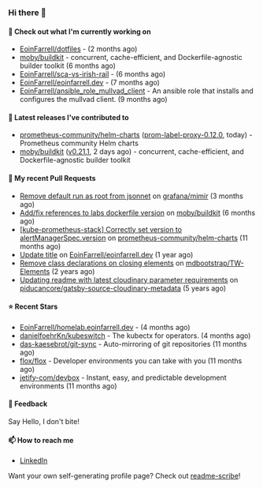 ### Hi there 👋

#### 👷 Check out what I'm currently working on

- [EoinFarrell/dotfiles](https://github.com/EoinFarrell/dotfiles) -  (2 months ago)
- [moby/buildkit](https://github.com/moby/buildkit) - concurrent, cache-efficient, and Dockerfile-agnostic builder toolkit (6 months ago)
- [EoinFarrell/sca-vs-irish-rail](https://github.com/EoinFarrell/sca-vs-irish-rail) -  (6 months ago)
- [EoinFarrell/eoinfarrell.dev](https://github.com/EoinFarrell/eoinfarrell.dev) -  (7 months ago)
- [EoinFarrell/ansible_role_mullvad_client](https://github.com/EoinFarrell/ansible_role_mullvad_client) - An ansible role that installs and configures the mullvad client. (9 months ago)

#### 🔭 Latest releases I've contributed to

- [prometheus-community/helm-charts](https://github.com/prometheus-community/helm-charts) ([prom-label-proxy-0.12.0](https://github.com/prometheus-community/helm-charts/releases/tag/prom-label-proxy-0.12.0), today) - Prometheus community Helm charts
- [moby/buildkit](https://github.com/moby/buildkit) ([v0.21.1](https://github.com/moby/buildkit/releases/tag/v0.21.1), 2 days ago) - concurrent, cache-efficient, and Dockerfile-agnostic builder toolkit

#### 🔨 My recent Pull Requests

- [Remove default run as root from jsonnet](https://github.com/grafana/mimir/pull/10339) on [grafana/mimir](https://github.com/grafana/mimir) (3 months ago)
- [Add/fix references to labs dockerfile version](https://github.com/moby/buildkit/pull/5447) on [moby/buildkit](https://github.com/moby/buildkit) (6 months ago)
- [[kube-prometheus-stack] Correctly set version to alertManagerSpec.version](https://github.com/prometheus-community/helm-charts/pull/4561) on [prometheus-community/helm-charts](https://github.com/prometheus-community/helm-charts) (11 months ago)
- [Update title](https://github.com/EoinFarrell/eoinfarrell.dev/pull/29) on [EoinFarrell/eoinfarrell.dev](https://github.com/EoinFarrell/eoinfarrell.dev) (1 year ago)
- [Remove class declarations on closing elements](https://github.com/mdbootstrap/TW-Elements/pull/1071) on [mdbootstrap/TW-Elements](https://github.com/mdbootstrap/TW-Elements) (2 years ago)
- [Updating readme with latest cloudinary parameter requirements](https://github.com/piducancore/gatsby-source-cloudinary-metadata/pull/1) on [piducancore/gatsby-source-cloudinary-metadata](https://github.com/piducancore/gatsby-source-cloudinary-metadata) (5 years ago)

#### ⭐ Recent Stars

- [EoinFarrell/homelab.eoinfarrell.dev](https://github.com/EoinFarrell/homelab.eoinfarrell.dev) -  (4 months ago)
- [danielfoehrKn/kubeswitch](https://github.com/danielfoehrKn/kubeswitch) - The kubectx  for operators. (4 months ago)
- [das-kaesebrot/git-sync](https://github.com/das-kaesebrot/git-sync) - Auto-mirroring of git repositories (11 months ago)
- [flox/flox](https://github.com/flox/flox) - Developer environments you can take with you (11 months ago)
- [jetify-com/devbox](https://github.com/jetify-com/devbox) - Instant, easy, and predictable development environments (11 months ago)

#### 💬 Feedback

Say Hello, I don't bite!

#### 📫 How to reach me

- [LinkedIn](https://www.linkedin.com/in/eoinfarrell/)

Want your own self-generating profile page? Check out [readme-scribe](https://github.com/muesli/readme-scribe)!

